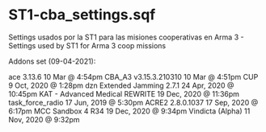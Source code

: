 # ST1-cba_settings.sqf
Settings usados por la ST1 para las misiones cooperativas en Arma 3 - Settings used by ST1 for Arma 3 coop missions

Addons set (09-04-2021):

ace 3.13.6 10 Mar @ 4:54pm
CBA_A3 v3.15.3.210310 10 Mar @ 4:51pm
CUP 9 Oct, 2020 @ 1:28pm
dzn Extended Jamming 2.7.1 24 Apr, 2020 @ 10:45pm
KAT - Advanced Medical REWRITE 19 Dec, 2020 @ 11:36pm
task_force_radio 17 Jun, 2019 @ 5:30pm
ACRE2 2.8.0.1037 17 Sep, 2020 @ 6:17pm
MCC Sandbox 4 R34 19 Dec, 2020 @ 9:34pm
Vindicta (Alpha) 11 Nov, 2020 @ 9:32pm
